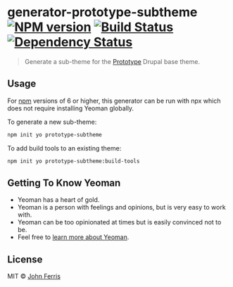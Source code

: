 # generator-prototype-subtheme [![NPM version][npm-image]][npm-url] [![Build Status][travis-image]][travis-url] [![Dependency Status][daviddm-image]][daviddm-url]

> Generate a sub-theme for the [Prototype](https://www.drupal.org/project/prototype) Drupal base theme.

## Usage

For [npm](https://www.npmjs.com/) versions of 6 or higher, this generator can be run with npx which does not require installing Yeoman globally.

To generate a new sub-theme:

```bash
npm init yo prototype-subtheme
```

To add build tools to an existing theme:

```bash
npm init yo prototype-subtheme:build-tools
```

## Getting To Know Yeoman

- Yeoman has a heart of gold.
- Yeoman is a person with feelings and opinions, but is very easy to work with.
- Yeoman can be too opinionated at times but is easily convinced not to be.
- Feel free to [learn more about Yeoman](http://yeoman.io/).

## License

MIT © [John Ferris](https://aten.io)

[npm-image]: https://img.shields.io/npm/v/generator-prototype-subtheme?style=flat-square
[npm-url]: https://npmjs.org/package/generator-prototype-subtheme
[travis-image]: https://img.shields.io/travis/com/AtenDesignGroup/generator-prototype-subtheme/master?style=flat-square
[travis-url]: https://travis-ci.com/atendesigngroup/generator-prototype-subtheme
[daviddm-image]: https://img.shields.io/david/AtenDesignGroup/generator-prototype-subtheme?style=flat-square
[daviddm-url]: https://david-dm.org/atendesigngroup/generator-prototype-subtheme
